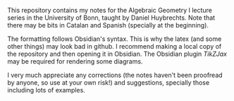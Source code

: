 This repository contains my notes for the Algebraic Geometry I lecture series in the University of Bonn, taught by Daniel Huybrechts. Note that there may be bits in Catalan and Spanish (specially at the beginning).

The formatting follows Obsidian's syntax. This is why the latex (and some other things) may look bad in github. I recommend making a local copy of the repository and then opening it in Obsidian. The Obsidian plugin _TikZJax_ may be required for rendering some diagrams.

I very much appreciate any corrections (the notes haven't been proofread by anyone, so use at your own risk!) and suggestions, specially those including lots of examples.
